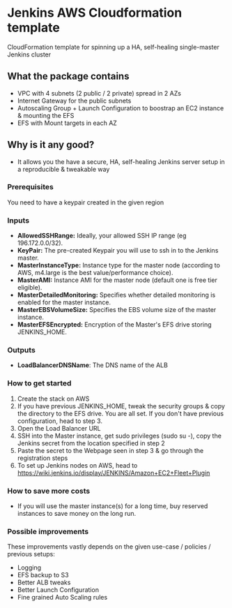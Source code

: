 # Jenkins AWS Cloudformation template
CloudFormation template for spinning up a HA, self-healing single-master Jenkins cluster 

## What the package contains
- VPC with 4 subnets (2 public / 2 private) spread in 2 AZs
- Internet Gateway for the public subnets
- Autoscaling Group + Launch Configuration to boostrap an EC2 instance & mounting the EFS
- EFS with Mount targets in each AZ

## Why is it any good?
- It allows you the have a secure, HA, self-healing Jenkins server setup in a reproducible & tweakable way

### Prerequisites
You need to have a keypair created in the given region

### Inputs
- **AllowedSSHRange:** Ideally, your allowed SSH IP range (eg 196.172.0.0/32).
- **KeyPair:** The pre-created Keypair you will use to ssh in to the Jenkins master.
- **MasterInstanceType:** Instance type for the master node (according to AWS, m4.large is the best value/performance choice).
- **MasterAMI:** Instance AMI for the master node (default one is free tier eligible).
- **MasterDetailedMonitoring:** Specifies whether detailed monitoring is enabled for the master instance.
- **MasterEBSVolumeSize:** Specifies the EBS volume size of the master instance.
- **MasterEFSEncrypted:** Encryption of the Master's EFS drive storing JENKINS_HOME.

### Outputs
- **LoadBalancerDNSName**: The DNS name of the ALB

### How to get started
1. Create the stack on AWS
2. If you have previous JENKINS_HOME, tweak the security groups & copy the directory to the EFS drive. You are all set. If you don't have previous configuration, head to step 3.
3. Open the Load Balancer URL
4. SSH into the Master instance, get sudo privileges (sudo su -), copy the Jenkins secret from the location specified in step 2
5. Paste the secret to the Webpage seen in step 3 & go through the registration steps
6. To set up Jenkins nodes on AWS, head to https://wiki.jenkins.io/display/JENKINS/Amazon+EC2+Fleet+Plugin

### How to save more costs
- If you will use the master instance(s) for a long time, buy reserved instances to save money on the long run.

### Possible improvements
These improvements vastly depends on the given use-case / policies / previous setups:
- Logging
- EFS backup to S3
- Better ALB tweaks
- Better Launch Configuration
- Fine grained Auto Scaling rules

